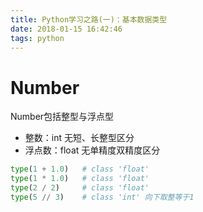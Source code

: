 ```yaml
---
title: Python学习之路(一)：基本数据类型
date: 2018-01-15 16:42:46
tags: python
---
```


# Number
Number包括整型与浮点型
- 整数：int 无短、长整型区分
- 浮点数：float 无单精度双精度区分

```Python
type(1 + 1.0)   # class 'float'
type(1 * 1.0)   # class 'float'
type(2 / 2)     # class 'float'
type(5 // 3)    # class 'int' 向下取整等于1
```

<!--more-->